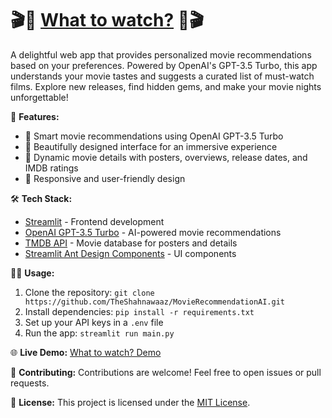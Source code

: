 # 🎬🍿 [What to watch?](https://theshahnawaz-wtw.streamlit.app/) 🍿🎬

A delightful web app that provides personalized movie recommendations based on your preferences. Powered by OpenAI's GPT-3.5 Turbo, this app understands your movie tastes and suggests a curated list of must-watch films. Explore new releases, find hidden gems, and make your movie nights unforgettable!

🚀 **Features:**
- 🧠 Smart movie recommendations using OpenAI GPT-3.5 Turbo
- 🎨 Beautifully designed interface for an immersive experience
- 🎥 Dynamic movie details with posters, overviews, release dates, and IMDB ratings
- 📱 Responsive and user-friendly design

🛠️ **Tech Stack:**
- [Streamlit](https://www.streamlit.io/) - Frontend development
- [OpenAI GPT-3.5 Turbo](https://beta.openai.com/docs/) - AI-powered movie recommendations
- [TMDB API](https://www.themoviedb.org/documentation/api) - Movie database for posters and details
- [Streamlit Ant Design Components](https://github.com/daniellewisDL/streamlit-antd-components) - UI components

👩‍💻 **Usage:**
1. Clone the repository: `git clone https://github.com/TheShahnawaaz/MovieRecommendationAI.git`
2. Install dependencies: `pip install -r requirements.txt`
3. Set up your API keys in a `.env` file
4. Run the app: `streamlit run main.py`

🌐 **Live Demo:**
[What to watch? Demo](https://theshahnawaz-wtw.streamlit.app/)

📝 **Contributing:**
Contributions are welcome! Feel free to open issues or pull requests.

📄 **License:**
This project is licensed under the [MIT License](LICENSE).
